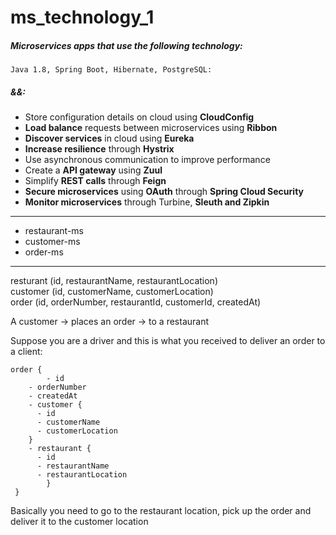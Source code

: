 # ms_technology_1
##### Microservices apps that use the following technology:  
`Java 1.8, Spring Boot, Hibernate, PostgreSQL:`  
##### &&:  
- Store configuration details on cloud using **CloudConfig**
- **Load balance** requests between microservices using **Ribbon**
- **Discover services** in cloud using **Eureka**
- **Increase resilience** through **Hystrix**
- Use asynchronous communication to improve performance
- Create a **API gateway** using **Zuul**
- Simplify **REST calls** through **Feign**
- **Secure microservices** using **OAuth** through **Spring Cloud Security**
- **Monitor microservices** through Turbine, **Sleuth and Zipkin**

****************    
- restaurant-ms
- customer-ms
- order-ms   
****************
resturant (id, restaurantName, restaurantLocation)  
customer (id, customerName, customerLocation)  
order (id, orderNumber, restaurantId, customerId, createdAt)  

A customer -> places an order -> to a restaurant  

Suppose you are a driver and this is what you received to deliver an order to a client:
```
order {
        - id
	- orderNumber
	- createdAt
	- customer {
	  - id
	  - customerName
	  - customerLocation
	}
	- restaurant {
	  - id
	  - restaurantName
	  - restaurantLocation
        }
 }
``` 

Basically you need to go to the restaurant location, pick up the order and deliver it to the customer location
